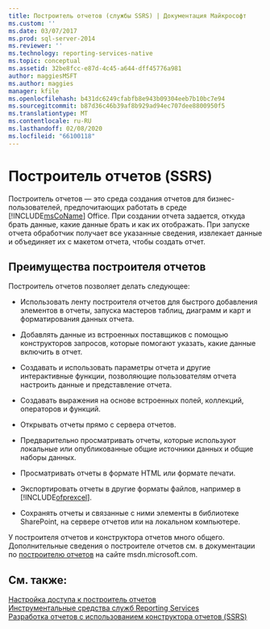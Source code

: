 ```yaml
---
title: Построитель отчетов (службы SSRS) | Документация Майкрософт
ms.custom: ''
ms.date: 03/07/2017
ms.prod: sql-server-2014
ms.reviewer: ''
ms.technology: reporting-services-native
ms.topic: conceptual
ms.assetid: 32be8fcc-e87d-4c45-a644-dff45776a981
author: maggiesMSFT
ms.author: maggies
manager: kfile
ms.openlocfilehash: b431dc6249cfabfb8e943b09304eeb7b10bc7e94
ms.sourcegitcommit: b87d36c46b39af8b929ad94ec707dee8800950f5
ms.translationtype: MT
ms.contentlocale: ru-RU
ms.lasthandoff: 02/08/2020
ms.locfileid: "66100118"
---
```

# <a name="report-builder-ssrs"></a>Построитель отчетов (SSRS)
  Построитель отчетов — это среда создания отчетов для бизнес-пользователей, предпочитающих работать в среде [!INCLUDE[msCoName](../../includes/msconame-md.md)] Office. При создании отчета задается, откуда брать данные, какие данные брать и как их отображать. При запуске отчета обработчик получает все указанные сведения, извлекает данные и объединяет их с макетом отчета, чтобы создать отчет.  
  
## <a name="benefits-of-report-builder"></a>Преимущества построителя отчетов  
 Построитель отчетов позволяет делать следующее:  
  
-   Использовать ленту построителя отчетов для быстрого добавления элементов в отчеты, запуска мастеров таблиц, диаграмм и карт и форматирования данных отчета.  
  
-   Добавлять данные из встроенных поставщиков с помощью конструкторов запросов, которые помогают указать, какие данные включить в отчет.  
  
-   Создавать и использовать параметры отчета и другие интерактивные функции, позволяющие пользователям отчета настроить данные и представление отчета.  
  
-   Создавать выражения на основе встроенных полей, коллекций, операторов и функций.  
  
-   Открывать отчеты прямо с сервера отчетов.  
  
-   Предварительно просматривать отчеты, которые используют локальные или опубликованные общие источники данных и общие наборы данных.  
  
-   Просматривать отчеты в формате HTML или формате печати.  
  
-   Экспортировать отчеты в другие форматы файлов, например в [!INCLUDE[ofprexcel](../../includes/ofprexcel-md.md)].  
  
-   Сохранять отчеты и связанные с ними элементы в библиотеке SharePoint, на сервере отчетов или на локальном компьютере.  
  
 У построителя отчетов и конструктора отчетов много общего. Дополнительные сведения о построителе отчетов см. в документации по [построителю отчетов](https://go.microsoft.com/fwlink/?LinkId=154494) на сайте msdn.microsoft.com.  
  
## <a name="see-also"></a>См. также:  
 [Настройка доступа к построитель отчетов](../report-server/configure-report-builder-access.md)   
 [Инструментальные средства служб Reporting Services](reporting-services-tools.md)   
 [Разработка отчетов с использованием конструктора отчетов (SSRS)](design-reporting-services-paginated-reports-with-report-designer-ssrs.md)  
  
  
